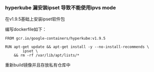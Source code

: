 ### hyperkube 漏安装ipset 导致不能使用ipvs mode

在v1.9.5基础上安装ipset软件包

编写dockerfile如下：
```
FROM gcr.io/google-containers/hyperkube:v1.9.5

RUN apt-get update && apt-get install -y --no-install-recommends \
		ipset \
	&& rm -rf /var/lib/apt/lists/*
```

重新build镜像并且存放私有仓库中
